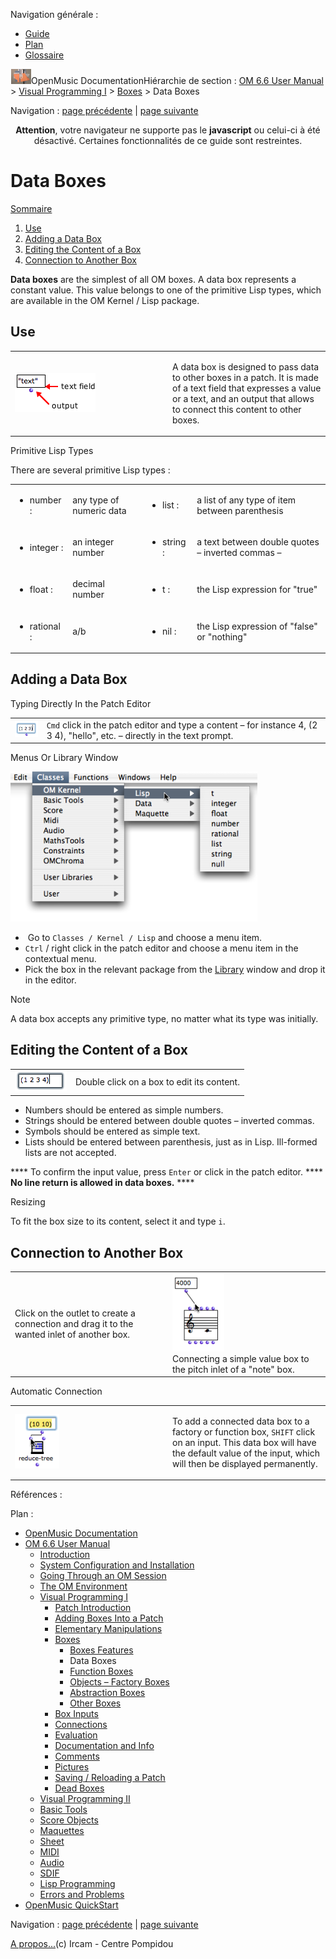 <div id="tplf" class="tplPage">

<div id="tplh">

<span class="hidden">Navigation générale : </span>

  - [<span>Guide</span>](OM-Documentation.md)
  - [<span>Plan</span>](OM-Documentation_1.md)
  - [<span>Glossaire</span>](OM-Documentation_2.md)

</div>

<div id="tplt">

![empty.gif](../tplRes/page/empty.gif)![logoom1.png](../res/logoom1.png)<span class="tplTi">OpenMusic
Documentation</span><span class="sw_outStack_navRoot"><span class="hidden">Hiérarchie
de section : </span>[<span>OM 6.6 User
Manual</span>](OM-User-Manual.md)<span class="stkSep"> \>
</span>[<span>Visual Programming
I</span>](BasicVisualProgramming.md)<span class="stkSep"> \>
</span>[<span>Boxes</span>](Boxes.md)<span class="stkSep"> \>
</span><span class="stkSel_yes"><span>Data Boxes</span></span></span>

</div>

<div class="tplNav">

<span class="hidden">Navigation : </span>[<span>page
précédente</span>](GraphicFeatures.md "page précédente(Boxes Features)")<span class="hidden">
| </span>[<span>page
suivante</span>](FunctionBoxes.md "page suivante(Function Boxes)")

</div>

<div id="tplc" class="tplc_out_yes">

<div style="text-align: center;">

**Attention**, votre navigateur ne supporte pas le **javascript** ou
celui-ci à été désactivé. Certaines fonctionnalités de ce guide sont
restreintes.

</div>

<div class="headCo">

# <span>Data Boxes</span>

<div class="headCo_co">

<div class="secOutFra">

<div class="secOutTi">

[<span>Sommaire </span>](#)

</div>

<div class="secOutUi">

1.  [Use](#tN1e)
2.  [Adding a Data Box](#tN115)
3.  [Editing the Content of a Box](#tN1a5)
4.  [Connection to Another Box](#tN233)

</div>

</div>

<div>

<div class="infobloc">

<div class="txt">

**Data boxes** are the simplest of all OM boxes. A data box represents a
constant value. This value belongs to one of the primitive Lisp types,
which are available in the OM Kernel / Lisp package.

</div>

</div>

<div class="part">

## <span>Use</span>

<div class="part_co">

<div class="infobloc">

<div class="txtRes">

<table>
<colgroup>
<col style="width: 50%" />
<col style="width: 50%" />
</colgroup>
<tbody>
<tr class="odd">
<td><div class="caption">
<div class="caption_co">
<img src="../res/basictypebox.png" width="129" height="63" alt="basictypebox.png" />
</div>
</div></td>
<td><div class="dk_txtRes_txt txt">
<p>A data box is designed to pass data to other boxes in a patch. It is made of a text field that expresses a value or a text, and an output that allows to connect this content to other boxes.</p>
</div></td>
</tr>
</tbody>
</table>

</div>

</div>

<div class="infobloc">

<div class="infobloc_ti">

<span>Primitive Lisp Types</span>

</div>

<div class="txt">

There are several primitive Lisp types :

<table>
<tbody>
<tr class="odd">
<td><ul>
<li><p>number :</p></li>
</ul></td>
<td><p>any type of numeric data</p></td>
<td><ul>
<li><p>list :</p></li>
</ul></td>
<td><p>a list of any type of item between parenthesis</p></td>
</tr>
<tr class="even">
<td><ul>
<li><p>integer :</p></li>
</ul></td>
<td><p>an integer number</p></td>
<td><ul>
<li><p>string :</p></li>
</ul></td>
<td><p>a text between double quotes – inverted commas –</p></td>
</tr>
<tr class="odd">
<td><ul>
<li><p>float :</p></li>
</ul></td>
<td><p>decimal number</p></td>
<td><ul>
<li><p>t :</p></li>
</ul></td>
<td><p>the Lisp expression for "true"</p></td>
</tr>
<tr class="even">
<td><ul>
<li><p>rational :</p></li>
</ul></td>
<td><p>a/b </p></td>
<td><ul>
<li><p>nil :</p></li>
</ul></td>
<td><p>the Lisp expression of "false" or "nothing"</p></td>
</tr>
</tbody>
</table>

</div>

</div>

</div>

</div>

<div class="part">

## <span>Adding a Data Box</span>

<div class="part_co">

<div class="infobloc">

<div class="infobloc_ti">

<span>Typing Directly In the Patch Editor</span>

</div>

<div class="txt">

|                                                                                     |                                                                                                                            |
| ----------------------------------------------------------------------------------- | -------------------------------------------------------------------------------------------------------------------------- |
| <span class="iconButton_tim">![editdata\_icon.png](../res/editdata_icon.png)</span> | `Cmd` click in the patch editor and type a content – for instance 4, (2 3 4), "hello", etc. – directly in the text prompt. |

</div>

</div>

<div class="infobloc">

<div class="infobloc_ti">

<span>Menus Or Library Window</span>

</div>

<div class="caption">

<div class="caption_co">

![basictypemenu.png](../res/basictypemenu.png)

</div>

</div>

<div class="txt">

  - <span> Go to `Classes / Kernel / Lisp` and choose a menu
    item.</span>
  - <span> `Ctrl` / right click in the patch editor and choose a menu
    item in the contextual menu.</span>
  - <span>Pick the box in the relevant package from the
    [<span>Library</span>](Library.md) window and drop it in the editor.
    </span>

</div>

</div>

<div class="bloc note">

<div class="bloc_ti note_ti">

<span>Note</span>

</div>

<div class="txt">

A data box accepts any primitive type, no matter what its type was
initially.

</div>

</div>

</div>

</div>

<div class="part">

## <span>Editing the Content of a Box</span>

<div class="part_co">

<div class="infobloc">

<div class="txt">

|                                                                                                   |                                            |
| ------------------------------------------------------------------------------------------------- | ------------------------------------------ |
| <span class="iconButton_tim">![promptbasictype\_icon.png](../res/promptbasictype_icon.png)</span> | Double click on a box to edit its content. |

  - <span> Numbers should be entered as simple numbers.</span>
  - <span> Strings should be entered between double quotes – inverted
    commas.</span>
  - <span> Symbols should be entered as simple text.</span>
  - <span> Lists should be entered between parenthesis, just as in Lisp.
    Ill-formed lists are not accepted.</span>

**** To confirm the input value, press `Enter` or click in the patch
editor. **** ****No line return is allowed in data boxes.**** ****

</div>

</div>

<div class="bloc tip">

<div class="bloc_ti tip_ti">

<span>Resizing</span>

</div>

<div class="txt">

To fit the box size to its content, select it and type `i`.

</div>

</div>

</div>

</div>

<div class="part">

## <span>Connection to Another Box</span>

<div class="part_co">

<div class="infobloc">

<div class="txtRes">

<table>
<colgroup>
<col style="width: 50%" />
<col style="width: 50%" />
</colgroup>
<tbody>
<tr class="odd">
<td><div class="dk_txtRes_txt txt">
<p>Click on the outlet to create a connection and drag it to the wanted inlet of another box.</p>
</div></td>
<td><div class="caption">
<div class="caption_co">
<img src="../res/connecting.png" width="83" height="125" alt="Connecting a simple value box to the pitch inlet of a &quot;note&quot; box." />
</div>
<div class="caption_ti">
Connecting a simple value box to the pitch inlet of a "note" box.
</div>
</div></td>
</tr>
</tbody>
</table>

</div>

</div>

<div class="bloc tip">

<div class="bloc_ti tip_ti">

<span>Automatic Connection</span>

</div>

<div class="txtRes">

<table>
<colgroup>
<col style="width: 50%" />
<col style="width: 50%" />
</colgroup>
<tbody>
<tr class="odd">
<td><div class="caption">
<div class="caption_co">
<img src="../res/autobasic.png" width="71" height="87" alt="autobasic.png" />
</div>
</div></td>
<td><div class="dk_txtRes_txt txt">
<p>To add a connected data box to a factory or function box, <code class="keyboard_tl">SHIFT</code> click on an input. This data box will have the default value of the input, which will then be displayed permanently.</p>
</div></td>
</tr>
</tbody>
</table>

</div>

</div>

</div>

</div>

</div>

</div>

</div>

<span class="hidden">Références : </span>

</div>

<div id="tplo" class="tplo_out_yes">

<div class="tplOTp">

<div class="tplOBm">

<div id="mnuFrm">

<span class="hidden">Plan :</span>

<div id="mnuFrmUp" onmouseout="menuScrollTiTask.fSpeed=0;" onmouseover="if(menuScrollTiTask.fSpeed&gt;=0) {menuScrollTiTask.fSpeed=-2; scTiLib.addTaskNow(menuScrollTiTask);}" onclick="menuScrollTiTask.fSpeed-=2;" style="display: none;">

<span id="mnuFrmUpLeft">[](#)</span><span id="mnuFrmUpCenter"></span><span id="mnuFrmUpRight"></span>

</div>

<div id="mnuScroll">

  - [<span>OpenMusic Documentation</span>](OM-Documentation.md)
  - [<span>OM 6.6 User Manual</span>](OM-User-Manual.md)
      - [<span>Introduction</span>](00-Sommaire.md)
      - [<span>System Configuration and
        Installation</span>](Installation.md)
      - [<span>Going Through an OM Session</span>](Goingthrough.md)
      - [<span>The OM Environment</span>](Environment.md)
      - [<span>Visual Programming I</span>](BasicVisualProgramming.md)
          - [<span>Patch Introduction</span>](ProgrammingIntro.md)
          - [<span>Adding Boxes Into a Patch</span>](AddingBoxes.md)
          - [<span>Elementary Manipulations</span>](ElementaryManips.md)
          - [<span>Boxes</span>](Boxes.md)
              - [<span>Boxes Features</span>](GraphicFeatures.md)
              - <span id="i4" class="outLeftSel_yes"><span>Data
                Boxes</span></span>
              - [<span>Function Boxes</span>](FunctionBoxes.md)
              - [<span>Objects – Factory Boxes</span>](FactoryBoxes.md)
              - [<span>Abstraction Boxes</span>](AbsBoxesIntro.md)
              - [<span>Other Boxes</span>](OtherBoxes.md)
          - [<span>Box Inputs</span>](BoxInputs.md)
          - [<span>Connections</span>](Connections.md)
          - [<span>Evaluation</span>](Evaluation.md)
          - [<span>Documentation and Info</span>](DocAndInfo.md)
          - [<span>Comments</span>](Comments.md)
          - [<span>Pictures</span>](Pictures.md)
          - [<span>Saving / Reloading a Patch</span>](SavingPatch.md)
          - [<span>Dead Boxes</span>](DeadBox.md)
      - [<span>Visual Programming
        II</span>](AdvancedVisualProgramming.md)
      - [<span>Basic Tools</span>](BasicObjects.md)
      - [<span>Score Objects</span>](ScoreObjects.md)
      - [<span>Maquettes</span>](Maquettes.md)
      - [<span>Sheet</span>](Sheet.md)
      - [<span>MIDI</span>](MIDI.md)
      - [<span>Audio</span>](Audio.md)
      - [<span>SDIF</span>](SDIF.md)
      - [<span>Lisp Programming</span>](Lisp.md)
      - [<span>Errors and Problems</span>](errors.md)
  - [<span>OpenMusic QuickStart</span>](QuickStart-Chapters.md)

</div>

<div id="mnuFrmDown" onmouseout="menuScrollTiTask.fSpeed=0;" onmouseover="if(menuScrollTiTask.fSpeed&lt;=0) {menuScrollTiTask.fSpeed=2; scTiLib.addTaskNow(menuScrollTiTask);}" onclick="menuScrollTiTask.fSpeed+=2;" style="display: none;">

<span id="mnuFrmDownLeft">[](#)</span><span id="mnuFrmDownCenter"></span><span id="mnuFrmDownRight"></span>

</div>

</div>

</div>

</div>

</div>

<div class="tplNav">

<span class="hidden">Navigation : </span>[<span>page
précédente</span>](GraphicFeatures.md "page précédente(Boxes Features)")<span class="hidden">
| </span>[<span>page
suivante</span>](FunctionBoxes.md "page suivante(Function Boxes)")

</div>

<div id="tplb">

[<span>A propos...</span>](OM-Documentation_3.md)(c) Ircam - Centre
Pompidou

</div>

</div>
